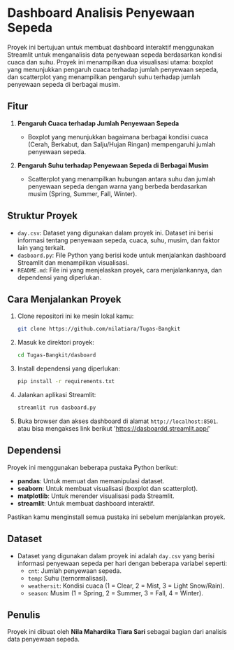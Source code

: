 # Dashboard Analisis Penyewaan Sepeda

Proyek ini bertujuan untuk membuat dashboard interaktif menggunakan Streamlit untuk menganalisis data penyewaan sepeda berdasarkan kondisi cuaca dan suhu. Proyek ini menampilkan dua visualisasi utama: boxplot yang menunjukkan pengaruh cuaca terhadap jumlah penyewaan sepeda, dan scatterplot yang menampilkan pengaruh suhu terhadap jumlah penyewaan sepeda di berbagai musim.

## Fitur

1. **Pengaruh Cuaca terhadap Jumlah Penyewaan Sepeda**
   - Boxplot yang menunjukkan bagaimana berbagai kondisi cuaca (Cerah, Berkabut, dan Salju/Hujan Ringan) mempengaruhi jumlah penyewaan sepeda.

2. **Pengaruh Suhu terhadap Penyewaan Sepeda di Berbagai Musim**
   - Scatterplot yang menampilkan hubungan antara suhu dan jumlah penyewaan sepeda dengan warna yang berbeda berdasarkan musim (Spring, Summer, Fall, Winter).

## Struktur Proyek

- `day.csv`: Dataset yang digunakan dalam proyek ini. Dataset ini berisi informasi tentang penyewaan sepeda, cuaca, suhu, musim, dan faktor lain yang terkait.
- `dasboard.py`: File Python yang berisi kode untuk menjalankan dashboard Streamlit dan menampilkan visualisasi.
- `README.md`: File ini yang menjelaskan proyek, cara menjalankannya, dan dependensi yang diperlukan.

## Cara Menjalankan Proyek

1. Clone repositori ini ke mesin lokal kamu:
    ```bash
    git clone https://github.com/nilatiara/Tugas-Bangkit
    ```

2. Masuk ke direktori proyek:
    ```bash
    cd Tugas-Bangkit/dasboard
    ```

3. Install dependensi yang diperlukan:
    ```bash
    pip install -r requirements.txt
    ```

4. Jalankan aplikasi Streamlit:
    ```bash
    streamlit run dasboard.py
    ```

5. Buka browser dan akses dashboard di alamat `http://localhost:8501`.
atau bisa mengakses link berikut 'https://dasboardd.streamlit.app/'

## Dependensi

Proyek ini menggunakan beberapa pustaka Python berikut:

- **pandas**: Untuk memuat dan memanipulasi dataset.
- **seaborn**: Untuk membuat visualisasi (boxplot dan scatterplot).
- **matplotlib**: Untuk merender visualisasi pada Streamlit.
- **streamlit**: Untuk membuat dashboard interaktif.

Pastikan kamu menginstall semua pustaka ini sebelum menjalankan proyek.

## Dataset

- Dataset yang digunakan dalam proyek ini adalah `day.csv` yang berisi informasi penyewaan sepeda per hari dengan beberapa variabel seperti:
  - `cnt`: Jumlah penyewaan sepeda.
  - `temp`: Suhu (ternormalisasi).
  - `weathersit`: Kondisi cuaca (1 = Clear, 2 = Mist, 3 = Light Snow/Rain).
  - `season`: Musim (1 = Spring, 2 = Summer, 3 = Fall, 4 = Winter).

## Penulis

Proyek ini dibuat oleh **Nila Mahardika Tiara Sari** sebagai bagian dari analisis data penyewaan sepeda.

